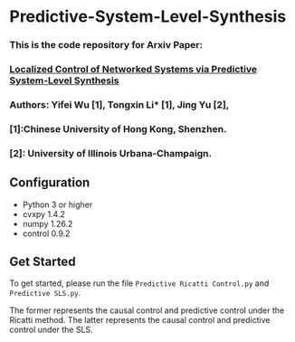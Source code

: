 # Predictive-System-Level-Synthesis 
### This is the code repository for Arxiv Paper: 
### [Localized Control of Networked Systems via Predictive System-Level Synthesis](https://)
### Authors: Yifei Wu [1], Tongxin Li* [1], Jing Yu [2],
### [1]:Chinese University of Hong Kong, Shenzhen.
### [2]: University of Illinois Urbana-Champaign.
## Configuration
<!--
We recommend using Python 3 (and pip3) or above. 
-->
* Python 3 or higher
* cvxpy 1.4.2
* numpy 1.26.2
* control 0.9.2

## Get Started
To get started, please run the file ``Predictive Ricatti Control.py`` and  ``Predictive SLS.py``.

The former represents the causal control and predictive control under the Ricatti method. The latter represents the causal control and predictive control under the SLS.
